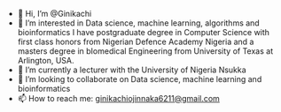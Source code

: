 - 👋 Hi, I’m @Ginikachi
- 👀 I’m interested in Data science, machine learning, algorithms and bioinformatics
I have postgraduate degree in Computer Science with first class honors from Nigerian Defence Academy Nigeria and a masters degree in bIomedical Engineering from University of Texas at Arlington, USA.
- 🌱 I’m currently a lecturer with the University of Nigeria Nsukka
- 💞️ I’m looking to collaborate on Data science, machine learning and bioinformatics
- 📫 How to reach me: ginikachiojinnaka6211@gmail.com

<!---
Ginikachi/Ginikachi is a ✨ special ✨ repository because its `README.md` (this file) appears on your GitHub profile.
You can click the Preview link to take a look at your changes.
--->
